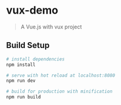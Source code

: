 # vux-demo

> A Vue.js with vux project

## Build Setup

``` bash
# install dependencies
npm install

# serve with hot reload at localhost:8080
npm run dev

# build for production with minification
npm run build
```
